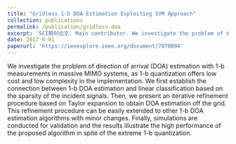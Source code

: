 ```yaml
---
title: "Gridless 1-b DOA Estimation Exploiting SVM Approach"
collection: publications
permalink: /publication/gridless-doa
excerpt: 'SCI期刊论文. Main contributor. We investigate the problem of direction of arrival (DOA) estimation with 1-b measurements in massive MIMO systems, as 1-b quantization offers low cost and low complexity in the implementation.'
date: 2017-6-01
paperurl: 'https://ieeexplore.ieee.org/document/7970094'
---
```

We investigate the problem of direction of arrival (DOA) estimation with 1-b measurements in massive MIMO systems, as 1-b quantization offers low cost and low complexity in the implementation. We first establish the connection between 1-b DOA estimation and linear classification based on the sparsity of the incident signals. Then, we present an iterative refinement procedure based on Taylor expansion to obtain DOA estimation off the grid. This refinement procedure can be easily extended to other 1-b DOA estimation algorithms with minor changes. Finally, simulations are conducted for validation and the results illustrate the high performance of the proposed algorithm in spite of the extreme 1-b quantization.
